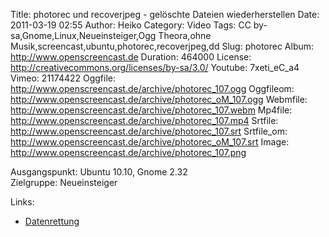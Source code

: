 Title: photorec und recoverjpeg - gelöschte Dateien wiederherstellen
Date: 2011-03-19 02:55
Author: Heiko
Category: Video
Tags: CC by-sa,Gnome,Linux,Neueinsteiger,Ogg Theora,ohne Musik,screencast,ubuntu,photorec,recoverjpeg,dd
Slug: photorec
Album: http://www.openscreencast.de
Duration: 464000
License: http://creativecommons.org/licenses/by-sa/3.0/
Youtube: 7xeti_eC_a4
Vimeo: 21174422
Oggfile: http://www.openscreencast.de/archive/photorec_107.ogg
Oggfileom: http://www.openscreencast.de/archive/photorec_oM_107.ogg
Webmfile: http://www.openscreencast.de/archive/photorec_107.webm
Mp4file: http://www.openscreencast.de/archive/photorec_107.mp4
Srtfile: http://www.openscreencast.de/archive/photorec_107.srt
Srtfile_om: http://www.openscreencast.de/archive/photorec_oM_107.srt
Image: http://www.openscreencast.de/archive/photorec_107.png

Ausgangspunkt: Ubuntu 10.10, Gnome 2.32  
Zielgruppe: Neueinsteiger  

Links:

  * [Datenrettung](http://wiki.ubuntuusers.de/Datenrettung)

